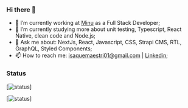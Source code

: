 ### Hi there 👋

- 🔭 I’m currently working at [Minu](https://www.minu.co/) as a Full Stack Developer;
- 🌱 I’m currently studying more about unit testing, Typescript, React Native, clean code and Node.js;
- 💬 Ask me about: NextJs, React, Javascript, CSS, Strapi CMS, RTL, GraphQL, Styled Components;
- 📫 How to reach me:  isaquemaestri01@gmail.com | [Linkedin](https://www.linkedin.com/in/isaquemaestri/);
	
 ### Status

[![status](https://badge.stateful.com/imaestri/status.svg)]

[![status](https://badge.stateful.com/imaestri/dnd.svg)]

